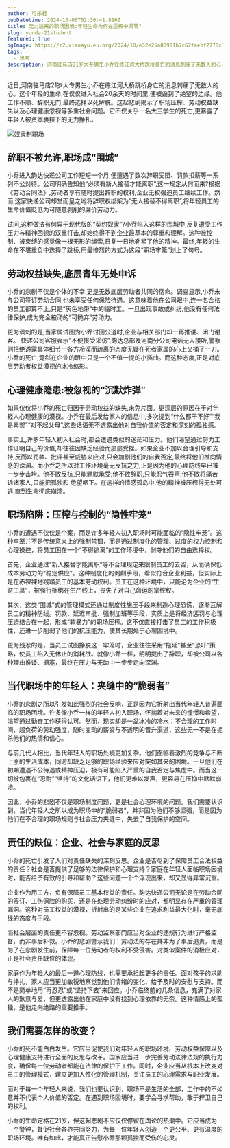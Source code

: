 ```yaml
---
author: 可乐君
pubDatetime: 2024-10-06T02:30:41.816Z
title: 无力逃离的职场困境:年轻生命为何在压榨中凋零?
slug: yunda-21student
featured: true
ogImage: https://r2.xiaoayu.eu.org/2024/10/e32e25a88981b7c62faebf2778c77326.webp
tags:
  - 思考
description: 河南驻马店21岁大专男生小乔在练江河大桥跳桥身亡的消息刺痛了无数人的心，它不仅关乎一名大三学生的死亡,更暴露了年轻人被资本裹挟下的无力挣扎。
---
```

近日,河南驻马店21岁大专男生小乔在练江河大桥跳桥身亡的消息刺痛了无数人的心。这个年轻的生命,在仅仅进入社会20余天的时间里,便被逼到了绝望的边缘。他工作不顺、辞职无门,最终选择以死解脱。这起悲剧揭示了职场压榨、劳动权益缺失以及心理健康忽视等多重社会问题。它不仅关乎一名大三学生的死亡,更暴露了年轻人被资本裹挟下的无力挣扎。 

![奴隶制职场](https://r2.xiaoayu.eu.org/2024/10/e32e25a88981b7c62faebf2778c77326.webp)
## 辞职不被允许,职场成“围城”
小乔进入韵达快递公司工作短短一个月,便遭遇了数次辞职受阻、罚款扣薪等一系列不公对待。公司明确告知他“必须有新人接替才能离职”,这一规定从何而来?根据《劳动合同法》,劳动者享有随时提出辞职的权利,企业无权强迫员工继续工作。然而,这家快递公司却堂而皇之地将辞职权绑架为“无人接替不得离职”,将年轻员工的生命价值贬低为可随意剥削的廉价劳动力。  

试问,这种做法有何异于现代版的“契约奴隶”?小乔陷入这样的围城中,反复遭受工作压力与精神困顿的双重打击,却始终得不到企业最基本的尊重和理解。这种被控制、被束缚的感觉像一根无形的绳索,日复一日地勒紧了他的精神。最终,年轻的生命在不堪重负中选择了跳桥,用最惨烈的方式为这段“职场牢笼”划上了句号。  
## 劳动权益缺失,底层青年无处申诉
小乔的悲剧不仅是个体的不幸,更是无数底层劳动者共同的宿命。调查显示,小乔未与公司签订劳动合同,也未享受任何保险待遇。这意味着他在公司眼中,连一名合格的员工都算不上,只是“灰色地带”中的临时工。一旦出现事故或纠纷,他没有任何法律保护,成为完全被动的“可抛弃”劳动力。  

更为讽刺的是,当家属试图为小乔讨回公道时,企业与相关部门却一再推诿、闭门谢客。
快递公司客服表示“不便接受采访”,韵达总部及河南分公司电话无人接听,警察则拒绝透露具体细节一各方冷漠而疏离的态度无疑在死者家属的心上又捅了一刀。小乔的死亡,竟然在企业的眼中只是一个不值一提的小插曲。而这种态度,正是对底层劳动者权益漠视的冰冷缩影。
## 心理健康隐患:被忽视的“沉默炸弹”
如果仅仅将小乔的死亡归因于劳动权益的缺失,未免片面。更深层的原因在于对年轻人心理健康的漠视。小乔在最后发给家人的信息中,多次提到“什么都干不好”“我是累赘”“对不起父母”,这些话语无不透露出他对自我价值的否定和深刻的孤独感。  

事实上,许多年轻人初入社会时,都会遭遇类似的迷茫和压力。他们渴望通过努力工作证明自己的价值,却往往因缺乏经验而屡屡受挫。如果企业不加以合理引导和支持,反而以罚款、批评甚至威胁来应对,只会加剧他们的自我否定,最终将他们推向情感的深渊。而小乔之所以对工作环境毫无反抗之力,正是因为他的心理防线早已被一步步击垮。他不敢反抗,只能默默承受;他不敢辞职,只能忍气吞声;他不敢将痛苦诉诸家人,只能把孤独和
绝望咽下。在这样的情感孤岛中,他的精神被压榨得无处可逃,直到生命彻底崩溃。  
## 职场陷阱：压榨与控制的“隐性牢笼”
小乔的遭遇不仅仅是个案，而是许多年轻人初入职场时可能面临的“隐性牢笼”。这种牢笼并不是传统意义上的强制禁锢，而是通过制度化的管理、过度的权力控制和心理操控，将员工困在一个“不得逃离”的工作环境中，剥夺他们的自由选择权。

首先，企业通过“新人接替才能离职”等不合理规定来限制员工的去留，从而确保低成本劳动力的“稳定供应”。这种制度化的剥削手段，看似符合企业利益，但实际上是在赤裸裸地践踏员工的基本劳动权利。员工在这种环境中，只能沦为企业的“生财工具”，被强行捆绑在生产线上，丧失了对自己命运的掌控权。

其次，这类“围城”式的管理模式还通过制度性施压手段来制造心理恐慌，逐渐瓦解员工的精神防线。罚款、延迟审批、强制加班等手段，实质上是将经济惩罚与心理压迫结合在一起，形成“软暴力”的职场压榨。这不仅直接打击了员工的工作积极性，还进一步削弱了他们的抗压能力，使其长期处于心理困境中。

更为残忍的是，当员工试图挣脱这一牢笼时，企业往往采用“拖延”甚至“恐吓”策略，使员工陷入无休止的消耗战。就像小乔一样，明明提出了辞职，却被公司以各种理由推诿、搪塞，最终在压力与无助中一步步走向深渊。
## 当代职场中的年轻人：夹缝中的“脆弱者”
小乔的悲剧之所以引发如此强烈的社会反响，正是因为它折射出当代年轻人普遍面临的职场困境。许多像小乔一样的年轻人初入职场，怀揣着对未来的憧憬和希望，渴望通过勤奋工作获得认可。然而，现实却是一盆冰冷的冷水：不合理的工作时间、超负荷的劳动强度、随时变动的薪资与不透明的晋升渠道，这些无一不是在扼杀他们的热情和信心。

与前几代人相比，当代年轻人的职场处境更加复杂。他们面临着激烈的竞争与不断上涨的生活成本，同时却缺乏足够的职场经验来应对突如其来的困境。一旦他们在初期遭遇不公待遇或精神压迫，极有可能陷入严重的自我否定与焦虑中。而当这一切被包裹在“忍耐”“坚持”的文化话语下，他们更难以发声，更容易在压抑中默默崩溃。

因此，小乔的悲剧不仅是职场制度问题，更是社会心理环境的问题。我们需要认识到，当代年轻人之所以成为职场中的“脆弱者”，并非因为他们不够坚强，而是因为他们在不合理的职场规则与社会压力夹缝中，失去了自我保护的空间。

## 责任的缺位：企业、社会与家庭的反思
小乔的死亡引发了人们对责任缺失的深刻反思。企业是否尽到了保障员工合法权益的责任？社会是否提供了足够的法律保护和心理支持？家庭在年轻人面临职场困境时，能否给予有效的引导和帮助？这些问题一个个浮现出来，却又显得异常沉重。

企业作为用工方，负有保障员工基本权益的责任。韵达快递公司无论是在劳动合同的签订、工伤保险的购买，还是在处理劳动纠纷时的应对，都明显存在严重的管理漏洞。这种对员工权益的漠视，折射出的是某些企业在追求利益最大化时，毫无底线的态度与手段。

而社会层面的责任更不容忽视。劳动监察部门应当对企业的违规行为进行严格监督，而非事后补救。小乔的悲剧警示我们：劳动法的存在并非为了事后追责，而是为了在悲剧发生前，保障每一位劳动者的权利不受侵害。对类似案件的消极应对，正是社会责任缺位的体现。

家庭作为年轻人的最后一道心理防线，也需要承担起更多的责任。面对孩子的求助与挣扎，家人应当更加敏锐地察觉到他们情绪的变化，给予及时的安慰与支持。而不是简单地用“再忍忍”或“坚持下去”来回应。小乔临终前的几条信息，充满了对家人的歉意与爱，但更透露出他在家庭中没有找到心理依靠的无奈。这种情感上的孤独，是他走向绝路的重要推手。
## 我们需要怎样的改变？
小乔的死不能白白发生。它应当促使我们对年轻人的职场环境、劳动权益保障以及心理健康支持进行全面的反思与改革。国家应当进一步完善劳动法律法规的执行力度，确保每一位劳动者都能在法律的保护下工作。同时，企业应当从根本上改变对员工的管理模式，建立更加人性化的管理机制，关注员工的心理需求与职业发展。

而对于每一个年轻人来说，我们也要认识到，职场不是生活的全部，工作中的不如意并不代表个人价值的否定。在遇到职场困境时，要学会寻求帮助，敢于捍卫自己的权利。

小乔的生命定格在21岁，但这起悲剧不应仅仅停留在舆论的热潮中。它应当成为一个警钟，督促社会各界共同努力，为每一位年轻人创造一个更公平、更有温度的职场环境。唯有如此，才能真正告慰小乔那颗孤独而受伤的心灵。


